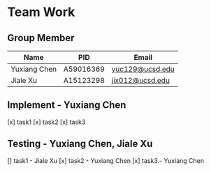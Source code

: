 # Team Work
## Group Member
|Name|PID|Email|
|-|-|-|
|Yuxiang Chen|A59016369|yuc129@ucsd.edu|
|Jiale Xu|A15123298|jix012@ucsd.edu|
## Implement - Yuxiang Chen
[x] task1
[x] task2
[x] task3
## Testing - Yuxiang Chen, Jiale Xu
[] task1 - Jiale Xu
[x] task2 - Yuxiang Chen
[x] task3.- Yuxiang Chen
